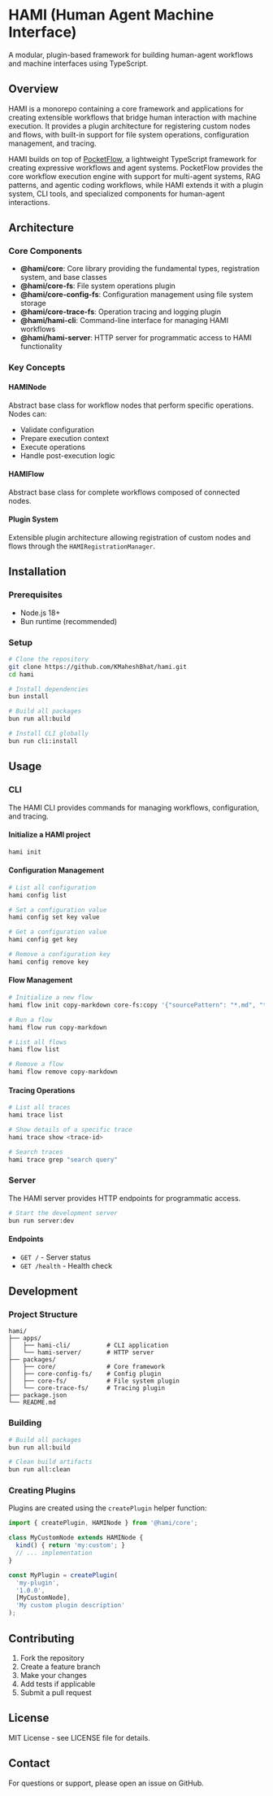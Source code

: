 # HAMI (Human Agent Machine Interface)

A modular, plugin-based framework for building human-agent workflows and machine interfaces using TypeScript.

## Overview

HAMI is a monorepo containing a core framework and applications for creating extensible workflows that bridge human interaction with machine execution. It provides a plugin architecture for registering custom nodes and flows, with built-in support for file system operations, configuration management, and tracing.

HAMI builds on top of [PocketFlow](https://github.com/The-Pocket/PocketFlow-Typescript), a lightweight TypeScript framework for creating expressive workflows and agent systems. PocketFlow provides the core workflow execution engine with support for multi-agent systems, RAG patterns, and agentic coding workflows, while HAMI extends it with a plugin system, CLI tools, and specialized components for human-agent interactions.

## Architecture

### Core Components

- **@hami/core**: Core library providing the fundamental types, registration system, and base classes
- **@hami/core-fs**: File system operations plugin
- **@hami/core-config-fs**: Configuration management using file system storage
- **@hami/core-trace-fs**: Operation tracing and logging plugin
- **@hami/hami-cli**: Command-line interface for managing HAMI workflows
- **@hami/hami-server**: HTTP server for programmatic access to HAMI functionality

### Key Concepts

#### HAMINode
Abstract base class for workflow nodes that perform specific operations. Nodes can:
- Validate configuration
- Prepare execution context
- Execute operations
- Handle post-execution logic

#### HAMIFlow
Abstract base class for complete workflows composed of connected nodes.

#### Plugin System
Extensible plugin architecture allowing registration of custom nodes and flows through the `HAMIRegistrationManager`.

## Installation

### Prerequisites
- Node.js 18+
- Bun runtime (recommended)

### Setup
```bash
# Clone the repository
git clone https://github.com/KMaheshBhat/hami.git
cd hami

# Install dependencies
bun install

# Build all packages
bun run all:build

# Install CLI globally
bun run cli:install
```

## Usage

### CLI

The HAMI CLI provides commands for managing workflows, configuration, and tracing.

#### Initialize a HAMI project
```bash
hami init
```

#### Configuration Management
```bash
# List all configuration
hami config list

# Set a configuration value
hami config set key value

# Get a configuration value
hami config get key

# Remove a configuration key
hami config remove key
```

#### Flow Management
```bash
# Initialize a new flow
hami flow init copy-markdown core-fs:copy '{"sourcePattern": "*.md", "targetDirectory": "./md-backup"}' copyResults

# Run a flow
hami flow run copy-markdown

# List all flows
hami flow list

# Remove a flow
hami flow remove copy-markdown
```

#### Tracing Operations
```bash
# List all traces
hami trace list

# Show details of a specific trace
hami trace show <trace-id>

# Search traces
hami trace grep "search query"
```

### Server

The HAMI server provides HTTP endpoints for programmatic access.

```bash
# Start the development server
bun run server:dev
```

#### Endpoints
- `GET /` - Server status
- `GET /health` - Health check

## Development

### Project Structure
```
hami/
├── apps/
│   ├── hami-cli/          # CLI application
│   └── hami-server/       # HTTP server
├── packages/
│   ├── core/              # Core framework
│   ├── core-config-fs/    # Config plugin
│   ├── core-fs/           # File system plugin
│   └── core-trace-fs/     # Tracing plugin
├── package.json
└── README.md
```

### Building
```bash
# Build all packages
bun run all:build

# Clean build artifacts
bun run all:clean
```

### Creating Plugins
Plugins are created using the `createPlugin` helper function:

```typescript
import { createPlugin, HAMINode } from '@hami/core';

class MyCustomNode extends HAMINode {
  kind() { return 'my:custom'; }
  // ... implementation
}

const MyPlugin = createPlugin(
  'my-plugin',
  '1.0.0',
  [MyCustomNode],
  'My custom plugin description'
);
```

## Contributing

1. Fork the repository
2. Create a feature branch
3. Make your changes
4. Add tests if applicable
5. Submit a pull request

## License

MIT License - see LICENSE file for details.

## Contact

For questions or support, please open an issue on GitHub.